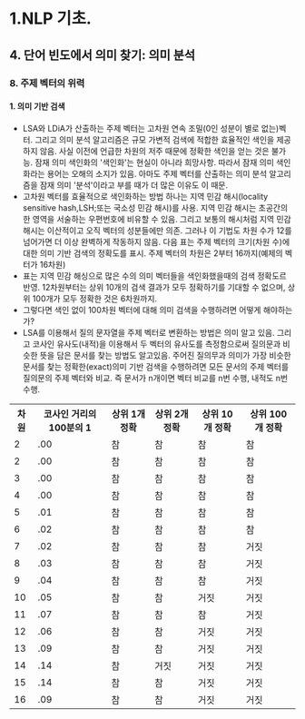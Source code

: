 # 1.NLP 기초.
## 4. 단어 빈도에서 의미 찾기: 의미 분석
### 8. 주제 벡터의 위력
#### 1. 의미 기반 검색
- LSA와 LDiA가 산출하는 주제 벡터는 고차원 연속 조밀(0인 성분이 별로 없는)벡터. 그리고 의미 분석 알고리즘은 규모 가변적 검색에 적합한 효율적인 색인을 제공하지 않음. 사실 이전에 언급한 차원의 저주 때문에 정확한 색인을 얻는 것은 불가능. 잠재 의미 색인화의 '색인화'는 현실이 아니라 희망사항. 따라서 잠재 의미 색인화라는 용어는 오해의 소지가 있음. 아마도 주제 벡터를 산출하는 의미 분석 알고리즘을 잠재 의미 '분석'이라고 부를 때가 더 많은 이유도 이 때문.
- 고차원 벡터를 효율적으로 색인화하는 방법 하나는 지역 민감 해시(locality sensitive hash,LSH;또는 국소성 민감 해시)를 사용. 지역 민감 해시는 초공간의 한 영역을 서술하는 우편번호에 비유할 수 있음. 그리고 보통의 해시처럼 지역 민감 해시는 이산적이고 오직 벡터의 성분들에만 의존. 그러나 이 기법도 차원 수가 12를 넘어가면 더 이상 완벽하게 작동하지 않음. 다음 표는 주제 벡터의 크기(차원 수)에 대한 의미 기반 검색의 정확도를 표시. 주제 벡터의 차원은 2부터 16까지(예제의 벡터가 16차원)
- 표는 지역 민감 해싱으로 많은 수의 의미 벡터들을 색인화했을때의 검색 정확도르 반영. 12차원부터는 상위 10개의 검색 결과가 모두 정확하기를 기대할 수 없으며, 상위 100개가 모두 정확한 것은 6차원까지.
- 그렇다면 색인 없이 100차원 벡터에 대해 의미 검색을 수행하려면 어떻게 해야하는가?
- LSA를 이용해서 질의 문자열을 주제 벡터로 변환하는 방법은 의미 알고 있음. 그리고 코사인 유사도(내적)을 이용해서 두 벡터의 유사도를 측정함으로써 질의문과 비슷한 뜻을 담은 문서를 찾는 방법도 알고있음. 주어진 질의무과 의미가 가장 비슷한 문서를 찾는 정확한(exact)의미 기반 검색을 수행하려면 모든 문서의 주제 벡터를 질의문의 주제 벡터와 비교. 즉 문서가 n개이면 벡터 비교를 n번 수행, 내적도 n번 수행.
<table>
    <tr>
        <th>차원</th>
        <th>코사인 거리의 100분의 1</th>
        <th>상위 1개 정확</th>
        <th>상위 2개 정확</th>
        <th>상위 10개 정확</th>
        <th>상위 100개 정확</th>
    </tr>
    <tr>
        <td>2</td>
        <td>.00</td>
        <td>참</td>
        <td>참</td>
        <td>참</td>
        <td>참</td>
    </tr>
    <tr>
        <td>2</td>
        <td>.00</td>
        <td>참</td>
        <td>참</td>
        <td>참</td>
        <td>참</td>
    </tr>
    <tr>
        <td>3</td>
        <td>.00</td>
        <td>참</td>
        <td>참</td>
        <td>참</td>
        <td>참</td>
    </tr>
    <tr>
        <td>4</td>
        <td>.00</td>
        <td>참</td>
        <td>참</td>
        <td>참</td>
        <td>참</td>
    </tr>
    <tr>
        <td>5</td>
        <td>.01</td>
        <td>참</td>
        <td>참</td>
        <td>참</td>
        <td>참</td>
    </tr>
    <tr>
        <td>6</td>
        <td>.02</td>
        <td>참</td>
        <td>참</td>
        <td>참</td>
        <td>참</td>
    </tr>
    <tr>
        <td>7</td>
        <td>.02</td>
        <td>참</td>
        <td>참</td>
        <td>참</td>
        <td>거짓</td>
    </tr>
    <tr>
        <td>8</td>
        <td>.03</td>
        <td>참</td>
        <td>참</td>
        <td>참</td>
        <td>거짓</td>
    </tr>
    <tr>
        <td>9</td>
        <td>.04</td>
        <td>참</td>
        <td>참</td>
        <td>참</td>
        <td>거짓</td>
    </tr>
    <tr>
        <td>10</td>
        <td>.05</td>
        <td>참</td>
        <td>참</td>
        <td>거짓</td>
        <td>거짓</td>
    </tr>
    <tr>
        <td>11</td>
        <td>.07</td>
        <td>참</td>
        <td>참</td>
        <td>참</td>
        <td>거짓</td>
    </tr>
    <tr>
        <td>12</td>
        <td>.06</td>
        <td>참</td>
        <td>참</td>
        <td>거짓</td>
        <td>거짓</td>
    </tr>
    <tr>
        <td>13</td>
        <td>.09</td>
        <td>참</td>
        <td>참</td>
        <td>거짓</td>
        <td>거짓</td>
    </tr>
    <tr>
        <td>14</td>
        <td>.14</td>
        <td>참</td>
        <td>거짓</td>
        <td>거짓</td>
        <td>거짓</td>
    </tr>
    <tr>
        <td>15</td>
        <td>.14</td>
        <td>참</td>
        <td>참</td>
        <td>거짓</td>
        <td>거짓</td>
    </tr>
    <tr>
        <td>16</td>
        <td>.09</td>
        <td>참</td>
        <td>참</td>
        <td>거짓</td>
        <td>거짓</td>
    </tr>
</table>